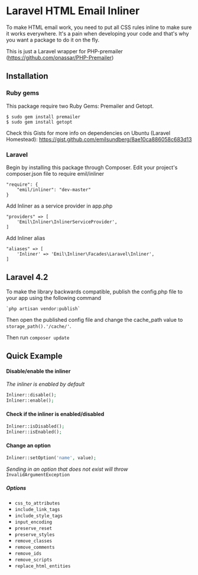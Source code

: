 Laravel HTML Email Inliner
==========================

To make HTML email work, you need to put all CSS rules inline to make sure it works everywhere. It's a pain when developing your code and that's why you want a package to do it on the fly.

This is just a Laravel wrapper for PHP-premailer (https://github.com/onassar/PHP-Premailer)

## Installation

### Ruby gems

This package require two Ruby Gems: Premailer and Getopt.

	$ sudo gem install premailer
	$ sudo gem install getopt

Check this Gists for more info on dependencies on Ubuntu (Laravel Homestead): https://gist.github.com/emilsundberg/8ae10ca886058c683d13

### Laravel

Begin by installing this package through Composer. Edit your project's composer.json file to require emil/inliner

	"require": {
        "emil/inliner": "dev-master"
    }

Add Inliner as a service provider in app.php

	"providers" => [
		'Emil\Inliner\InlinerServiceProvider',
	]

Add Inliner alias

	"aliases" => [
		'Inliner' => 'Emil\Inliner\Facades\Laravel\Inliner',
	]

## Laravel 4.2

To make the library backwards compatible, publish the config.php file to your app using the following command

	`php artisan vendor:publish`

Then open the published config file and change the cache_path value to `storage_path().'/cache/'`.

Then run `composer update`


## Quick Example

#### Disable/enable the inliner
*The inliner is enabled by default*

```php
Inliner::disable();
Inliner::enable();
```

#### Check if the inliner is enabled/disabled
```php
Inliner::isDisabled();
Inliner::isEnabled();
```

#### Change an option
```php
Inliner::setOption('name', value);
```

*Sending in an option that does not exist will throw*
`InvalidArgumentException`

##### Options

* `css_to_attributes`
* `include_link_tags`
* `include_style_tags`
* `input_encoding`
* `preserve_reset`
* `preserve_styles`
* `remove_classes`
* `remove_comments`
* `remove_ids`
* `remove_scripts`
* `replace_html_entities`
